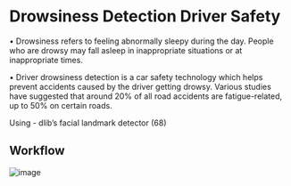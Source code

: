 # Drowsiness Detection Driver Safety
• Drowsiness refers to feeling abnormally sleepy 
during the day. People who are drowsy may fall 
asleep in inappropriate situations or at 
inappropriate times.

• Driver drowsiness detection is a car safety 
technology which helps prevent accidents caused 
by the driver getting drowsy. Various studies have 
suggested that around 20% of all road accidents 
are fatigue-related, up to 50% on certain roads.

Using - dlib’s facial landmark detector (68)

## Workflow 
![image](https://github.com/user-attachments/assets/ed63b2da-135f-4a51-b7a3-3909ea2e9516)

